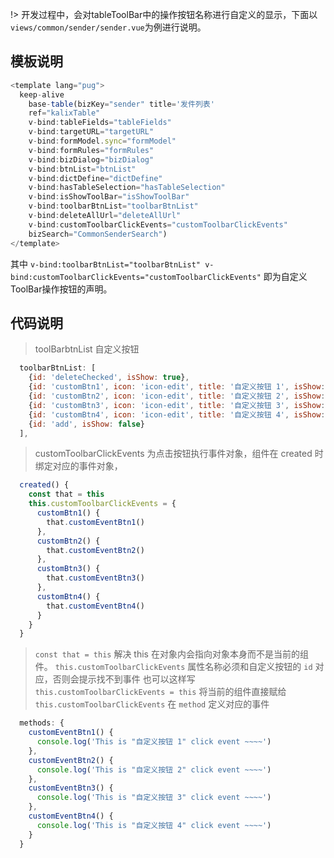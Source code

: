!> 开发过程中，会对tableToolBar中的操作按钮名称进行自定义的显示，下面以`views/common/sender/sender.vue`为例进行说明。
## 模板说明
```js
<template lang="pug">
  keep-alive
    base-table(bizKey="sender" title='发件列表'
    ref="kalixTable"
    v-bind:tableFields="tableFields"
    v-bind:targetURL="targetURL"
    v-bind:formModel.sync="formModel"
    v-bind:formRules="formRules"
    v-bind:bizDialog="bizDialog"
    v-bind:btnList="btnList"
    v-bind:dictDefine="dictDefine"
    v-bind:hasTableSelection="hasTableSelection"
    v-bind:isShowToolBar="isShowToolBar"
    v-bind:toolbarBtnList="toolbarBtnList"
    v-bind:deleteAllUrl="deleteAllUrl"
    v-bind:customToolbarClickEvents="customToolbarClickEvents"
    bizSearch="CommonSenderSearch")
</template>
```
其中 `v-bind:toolbarBtnList="toolbarBtnList" v-bind:customToolbarClickEvents="customToolbarClickEvents"` 即为自定义ToolBar操作按钮的声明。
## 代码说明
> toolBarbtnList 自定义按钮
```js
  toolbarBtnList: [
    {id: 'deleteChecked', isShow: true},
    {id: 'customBtn1', icon: 'icon-edit', title: '自定义按钮 1', isShow: true},
    {id: 'customBtn2', icon: 'icon-edit', title: '自定义按钮 2', isShow: true},
    {id: 'customBtn3', icon: 'icon-edit', title: '自定义按钮 3', isShow: true},
    {id: 'customBtn4', icon: 'icon-edit', title: '自定义按钮 4', isShow: true},
    {id: 'add', isShow: false}
  ],
```
> customToolbarClickEvents 为点击按钮执行事件对象，组件在 created 时绑定对应的事件对象，
```js
  created() {
    const that = this
    this.customToolbarClickEvents = {
      customBtn1() {
        that.customEventBtn1()
      },
      customBtn2() {
        that.customEventBtn2()
      },
      customBtn3() {
        that.customEventBtn3()
      },
      customBtn4() {
        that.customEventBtn4()
      }
    }
  }
```
> `const that = this` 解决 this 在对象内会指向对象本身而不是当前的组件。
> `this.customToolbarClickEvents` 属性名称必须和自定义按钮的 `id` 对应，否则会提示找不到事件
> 也可以这样写 `this.customToolbarClickEvents = this` 将当前的组件直接赋给 `this.customToolbarClickEvents`
> 在 `method` 定义对应的事件
```js
  methods: {
    customEventBtn1() {
      console.log('This is "自定义按钮 1" click event ~~~~')
    },
    customEventBtn2() {
      console.log('This is "自定义按钮 2" click event ~~~~')
    },
    customEventBtn3() {
      console.log('This is "自定义按钮 3" click event ~~~~')
    },
    customEventBtn4() {
      console.log('This is "自定义按钮 4" click event ~~~~')
    }
  }
```
